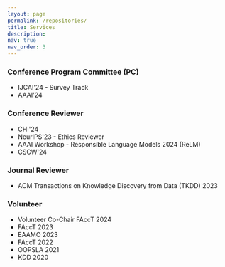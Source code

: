 ```yaml
---
layout: page
permalink: /repositories/
title: Services
description:
nav: true
nav_order: 3
---
```


### Conference Program Committee (PC)

* IJCAI'24 - Survey Track
* AAAI'24

### Conference Reviewer

* CHI'24
* NeurIPS'23 - Ethics Reviewer
* AAAI Workshop - Responsible Language Models 2024 (ReLM)
* CSCW'24

### Journal Reviewer

* ACM Transactions on Knowledge Discovery from Data (TKDD) 2023

### Volunteer

* Volunteer Co-Chair FAccT 2024
* FAccT 2023
* EAAMO 2023
* FAccT 2022
* OOPSLA 2021
* KDD 2020

